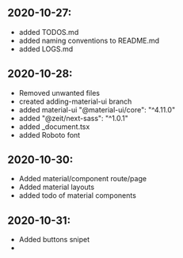 ## 2020-10-27: 
- added TODOS.md
- added naming conventions to README.md
- added LOGS.md

## 2020-10-28:
- Removed unwanted files
- created adding-material-ui branch
- added material-ui "@material-ui/core": "^4.11.0"
- added "@zeit/next-sass": "^1.0.1"
- added _document.tsx
- added Roboto font

## 2020-10-30:
- Added material/component route/page
- Added material layouts
- added todo of material components

## 2020-10-31: 
- Added buttons snipet
- 